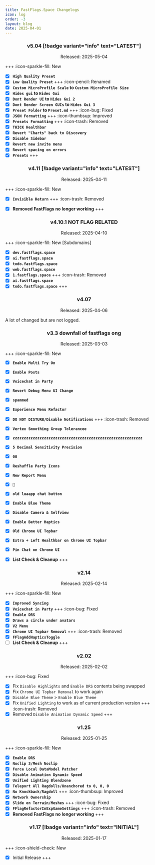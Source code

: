 ```yaml
---
title: FastFlags.Space Changelogs
icon: log
order: -3
layout: blog
date: 2025-04-01
---
```


<div align="center">

### v5.04 [!badge variant="info" text="LATEST"]
Released: 2025-05-04

</div>

+++ :icon-sparkle-fill: New 
- [x] **`High Quality Preset`**
- [x] **`Low Quality Preset`**
+++ :icon-pencil: Renamed
- [x] **`Custom MicroProfile Scale` to `Custom MicroProfile Size`**
- [x] **`Hides gui` to `Hides Gui`**
- [x] **`Dont Render UI` to `Hides Gui 2`**
- [x] **`Dont Render Screen GUIs` to `Hides Gui 3`**
- [x] **`Preset Folder` to `Preset.md`**
+++ :icon-bug: Fixed
- [x] **`JSON Formatting`**
+++ :icon-thumbsup: Improved
- [x] **`Presets Formatting`**
+++ :icon-trash: Removed
- [x] **`THICK Healthbar`**
- [x] **`Revert "Charts" back to Discovery`**
- [x] **`Disable Sidebar`**
- [x] **`Revert new invite menu`**
- [x] **`Revert spacing on errors`**
- [x] **`Presets`**
+++

<div align="center">

### v4.11 [!badge variant="info" text="LATEST"]
Released: 2025-04-11

</div>

+++ :icon-sparkle-fill: New
- [x] **`Invisible Return`**
+++ :icon-trash: Removed
- [x] **Removed FastFlags no longer working**
+++


<div align="center">

### v4.10.1 NOT FLAG RELATED
Released: 2025-04-10

</div>

+++ :icon-sparkle-fill: New [Subdomains]
- [x] **`dev.fastflags.space`**
- [x] **`ai.fastflags.space`**
- [x] **`todo.fastflags.space`**
- [x] **`web.fastflags.space`**
- [x] **`1.fastflags.space`**
+++ :icon-trash: Removed
- [x] **`ai.fastflags.space`**
- [x] **`todo.fastflags.space`**
+++

<div align="center">

### v4.07
Released: 2025-04-06

</div>

A lot of changed but are not logged.

<div align="center">

### v3.3 downfall of fastflags ong
Released: 2025-03-03

</div>

+++ :icon-sparkle-fill: New
- [x] **`Enable Multi Try On`**
- [x] **`Enable Posts`**
- [x] **`Voicechat in Party`**
- [x] **`Revert Debug Menu UI Change`**
- [x] **`spammed`**
- [x] **`Experience Menu Refactor`**
- [x] **`DO NOT DISTURB/Disable Notifications`**
+++ :icon-trash: Removed
- [x] **`Vertex Smoothing Group Tolerancee`**
- [x] **`zzzzzzzzzzzzzzzzzzzzzzzzzzzzzzzzzzzzzzzzzzzzzzzzzzzzzzzzzz`**
- [x] **`5 Decimal Sensitivity Precision`**
- [x] **`00`**
- [x] **`Reshuffle Party Icons`**
- [x] **`New Report Menu`**
- [x] **`🍔`**
- [x] **`old luaapp chat button`**
- [x] **`Enable Blue Theme`**
- [x] **`Disable Camera & Selfview`**
- [x] **`Enable Better Haptics`**
- [x] **`Old Chrome UI Topbar`**
- [x] **`Extra + Left Healthbar on Chrome UI Topbar`**
- [x] **`Pin Chat on Chrome UI`**
- [x] **List Check & Cleanup**
+++


<div align="center">

### v2.14
Released: 2025-02-14

</div>

+++ :icon-sparkle-fill: New
- [x] **`Improved Syncing`**
- [x] **`Voicechat in Party`**
+++ :icon-bug: Fixed
- [x] **`Enable DRS`**
- [x] **`Draws a circle under avatars`**
- [x] **`V2 Menu`**
- [x] **`Chrome UI Topbar Removal`**
+++ :icon-trash: Removed
- [x] **`FFlagAddHapticsToggle`**
- [ ] **List Check & Cleanup**
+++

<div align="center">

### v2.02
Released: 2025-02-02

</div>

+++ :icon-bug: Fixed
- [x] Fix `Disable Highlights` and `Enable DRS` contents being swapped
- [x] Fix `Chrome UI Topbar Removal` to work again
- [x] `Disable Blue Theme` > `Enable Blue Theme`
- [x] Fix `Unified Lighting` to work as of current production version
+++ :icon-trash: Removed
- [x] Removed `Disable Animation Dynamic Speed`
+++

<div align="center">

### v1.25
Released: 2025-01-25

</div>

+++ :icon-sparkle-fill: New
- [x] **`Enable DRS`**
- [x] **`Noclip 3/Mesh Noclip`**
- [x] **`Force Local DataModel Patcher`**
- [x] **`Disable Animation Dynamic Speed`**
- [x] **`Unified Lighting Blendzone`**
- [x] **`Teleport All Ragdolls/Unanchored to 0, 0, 0`**
- [x] **`No Knockback/Ragdoll`**
+++ :icon-thumbsup: Improved
- [x] **`Network Ownership`**
- [x] **`Slide on Terrain/Meshes`**
+++ :icon-bug: Fixed
- [x] **`FFlagRefactorInExpGameSettings`**
+++ :icon-trash: Removed
- [x] **Removed FastFlags no longer working**
+++

<div align="center">

### v1.17 [!badge variant="info" text="INITIAL"]
Released: 2025-01-17

</div>

+++ :icon-shield-check: New
- [x] Initial Release
+++

